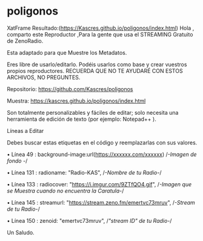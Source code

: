 # poligonos
XatFrame Resultado:(https://Kascres.github.io/poligonos/index.html)
Hola , comparto este Reproductor ,Para la gente que usa el STREAMING Gratuito de ZenoRadio.

Esta adaptado para que Muestre los Metadatos.   

 

Eres libre de usarlo/editarlo.
Podéis usarlos como base y crear vuestros propios reproductores.
RECUERDA QUE NO TE AYUDARÉ CON ESTOS ARCHIVOS, NO PREGUNTES.

Repositorio: https://github.com/Kascres/poligonos

 

Muestra: https://kascres.github.io/poligonos/index.html

 

Son totalmente personalizables y fáciles de editar; solo necesita una herramienta de edición de texto (por ejemplo: Notepad++ ).


Líneas a Editar


Debes buscar estas etiquetas en el código y reemplazarlas con sus valores.

 

•    Línea 49 :   background-image:url(https://xxxxxx.com/xxxxxx)  /*-Imagen de fondo -*/


•    Línea 131 :    radioname: "Radio-KAS",      /*-Nombre de tu Radio-*/ 


•    Línea 133 :    radiocover: "https://i.imgur.com/9ZTfQO4.gif",  /*-Imagen que se Muestra cuando no encuentra la Caratula-*/

 
•    Línea 145 :    streamurl: "https://stream.zeno.fm/emertvc73mruv",   /*-Stream de tu Radio-*/

 
•    Línea 150 :    zenoid: "emertvc73mruv",  /*"stream ID" de tu Radio-*/

 

Un Saludo.

